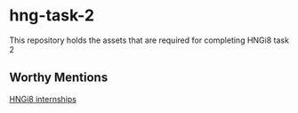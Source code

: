 # hng-task-2
This repository holds the assets that are required for completing HNGi8 task 2

## Worthy Mentions

[HNGi8 internships](https://zuri-live.herokuapp.com/)
